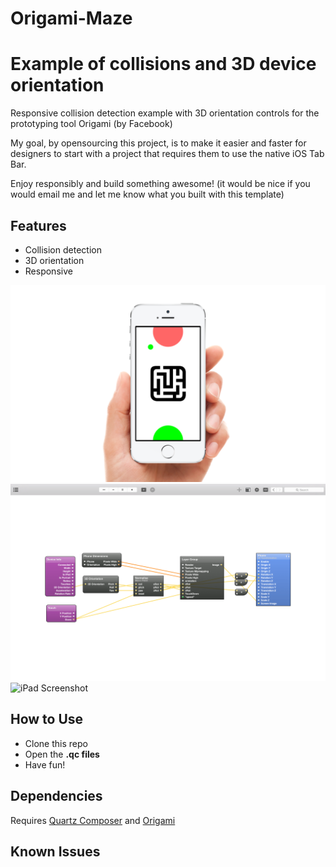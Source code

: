# Origami-Maze
Example of collisions and 3D device orientation
===========

Responsive collision detection example with 3D orientation controls for the prototyping tool Origami (by Facebook)

My goal, by opensourcing this project, is to make it easier and faster for designers to start with a project that requires them to use the native iOS Tab Bar.

Enjoy responsibly and build something awesome! (it would be nice if you would email me and let me know what you built with this template)


## Features
- Collision detection
- 3D orientation
- Responsive

![iPhone 6 Screenshot](./Screenshots/iPhone6.png "iPhone 6 Screenshot")
![iPhone 6 Landscape Screenshot](./Screenshots/iPhone6Landscape.png "iPhone 6 Landscape Screenshot")
![iPad Screenshot](./Screenshots/iPad.png "iPad Screenshot")

## How to Use
- Clone this repo
- Open the **.qc files**
- Have fun!

## Dependencies
Requires [Quartz Composer](http://adcdownload.apple.com/Developer_Tools/graphics_tools_for_xcode__xcode_6.1/graphicstools_for_xcode_6.1.dmg "Quartz Composer") and [Origami](http://facebook.github.io/origami/download/ "Origami") 

## Known Issues

